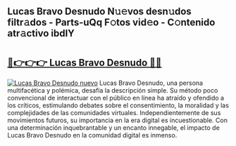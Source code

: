 ## Lucas Bravo Desnudo N𝚞𝚎vos desn𝚞dos filtr𝚊dos - Parts-uQq F𝚘tos vid𝚎o - C𝚘ntenido atr𝚊ctivo ibdIY

# <h2><a href="http://mbc11t.tromn.icu/?c=Lucas+Bravo+Desnudo">🔗👉👉👉 Lucas Bravo Desnudo 🔗🔗</a></h2>

[![Lucas Bravo Desnudo nuevo](https://i.imgur.com/pEAQMta.gif)](http://mbc11t.tromn.icu/?c=Lucas+Bravo+Desnudo)
Lucas Bravo Desnudo, una persona multifacética y polémica, desafía la descripción simple. Su método poco convencional de interactuar con el público en línea ha atraído y ofendido a los críticos, estimulando debates sobre el consentimiento, la moralidad y las complejidades de las comunidades virtuales. Independientemente de sus movimientos futuros, su importancia en la era digital es incuestionable. Con una determinación inquebrantable y un encanto innegable, el impacto de Lucas Bravo Desnudo en la comunidad digital es inmenso.
